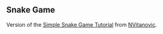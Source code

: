 ## Snake Game

Version of the [Simple Snake Game Tutorial](https://www.youtube.com/user/NVitanovic) from [NVitanovic](https://www.youtube.com/user/NVitanovic).
